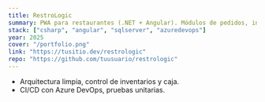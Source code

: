 ```yaml
---
title: RestroLogic
summary: PWA para restaurantes (.NET + Angular). Módulos de pedidos, inventario y caja.
stack: ["csharp", "angular", "sqlserver", "azuredevops"]
year: 2025
cover: "/portfolio.png"
link: "https://tusitio.dev/restrologic"
repo: "https://github.com/tuusuario/restrologic"
---
```


<ul>
    <li>Arquitectura limpia, control de inventarios y caja.</li>
    <li>CI/CD con Azure DevOps, pruebas unitarias.</li>
</ul>